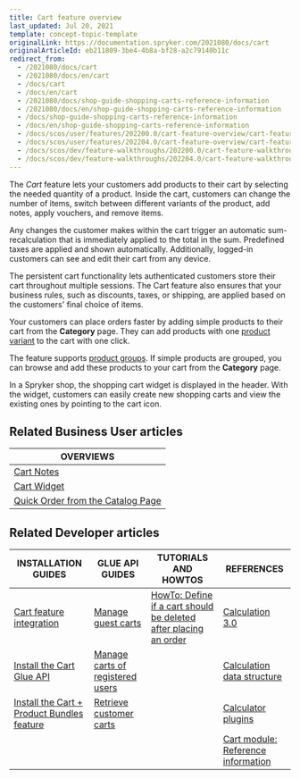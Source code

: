 ```yaml
---
title: Cart feature overview
last_updated: Jul 20, 2021
template: concept-topic-template
originalLink: https://documentation.spryker.com/2021080/docs/cart
originalArticleId: eb211809-3be4-4b8a-bf28-a2c79140b11c
redirect_from:
  - /2021080/docs/cart
  - /2021080/docs/en/cart
  - /docs/cart
  - /docs/en/cart
  - /2021080/docs/shop-guide-shopping-carts-reference-information
  - /2021080/docs/en/shop-guide-shopping-carts-reference-information
  - /docs/shop-guide-shopping-carts-reference-information
  - /docs/en/shop-guide-shopping-carts-reference-information
  - /docs/scos/user/features/202200.0/cart-feature-overview/cart-feature-overview.html
  - /docs/scos/user/features/202204.0/cart-feature-overview/cart-feature-overview.html
  - /docs/scos/dev/feature-walkthroughs/202200.0/cart-feature-walkthrough/cart-feature-walkthrough.html  
  - /docs/scos/dev/feature-walkthroughs/202204.0/cart-feature-walkthrough/cart-feature-walkthrough.html    
---
```


The *Cart* feature lets your customers add products to their cart by selecting the needed quantity of a product. Inside the cart, customers can change the number of items, switch between different variants of the product, add notes, apply vouchers, and remove items.

Any changes the customer makes within the cart trigger an automatic sum-recalculation that is immediately applied to the total in the sum. Predefined taxes are applied and shown automatically. Additionally, logged-in customers can see and edit their cart from any device.  

The persistent cart functionality lets authenticated customers store their cart throughout multiple sessions. The Cart feature also ensures that your business rules, such as discounts, taxes, or shipping, are applied based on the customers' final choice of items.

Your customers can place orders faster by adding simple products to their cart from the **Category** page. They can add products with one [product variant](/docs/scos/user/features/{{page.version}}/product-feature-overview/product-feature-overview.html) to the cart with one click.

The feature supports [product groups](/docs/scos/user/features/{{page.version}}/product-groups-feature-overview.html). If simple products are grouped, you can browse and add these products to your cart from the **Category** page.

In a Spryker shop, the shopping cart widget is displayed in the header. With the widget, customers can easily create new shopping carts and view the existing ones by pointing to the cart icon.

## Related Business User articles

|OVERVIEWS|
|---|
| [Cart Notes](/docs/pbc/all/cart-and-checkout/cart-feature-overview/cart-notes-overview.html)  |
| [Cart Widget](/docs/pbc/all/cart-and-checkout/cart-feature-overview/cart-widget-overview.html)  |
| [Quick Order from the Catalog Page](/docs/pbc/all/cart-and-checkout/cart-feature-overview/quick-order-from-the-catalog-page-overview.html)   |

## Related Developer articles

|INSTALLATION GUIDES  | GLUE API GUIDES | TUTORIALS AND HOWTOS | REFERENCES |
|---------|---------|---------|---------|
|  [Cart feature integration](/docs/pbc/all/cart-and-checkout/install-and-upgrade/install-the-cart-feature.html) |  [Manage guest carts](/docs/marketplace/dev/glue-api-guides/{{page.version}}/guest-carts/managing-guest-carts.html) | [HowTo: Define if a cart should be deleted after placing an order](/docs/pbc/all/cart-and-checkout/tutorials-and-howtos/howto-define-if-a-cart-should-be-deleted-after-placing-an-order.html)  | [Calculation 3.0](/docs/pbc/all/cart-and-checkout/extend-and-customize/calculation-3-0.html) |
| [Install the Cart Glue API](/docs/pbc/all/cart-and-checkout/install-and-upgrade/install-the-cart-glue-api.html)  |  [Manage carts of registered users](/docs/marketplace/dev/glue-api-guides/{{page.version}}/carts-of-registered-users/managing-carts-of-registered-users.html) |   | [Calculation data structure](/docs/pbc/all/cart-and-checkout/extend-and-customize/calculation-data-structure.html) |
| [Install the Cart + Product Bundles feature](/docs/pbc/all/cart-and-checkout/install-and-upgrade/install-the-cart-product-bundles-feature-integration-feature.html) | [Retrieve customer carts](/docs/pbc/all/cart-and-checkout/manage-using-glue-api/retrieving-customer-carts.html)  |   |  [Calculator plugins](/docs/pbc/all/cart-and-checkout/extend-and-customize/calculator-plugins.html) |
|  |   |   | [Cart module: Reference information](/docs/pbc/all/cart-and-checkout/extend-and-customize/cart-module-reference-information.html)  |
